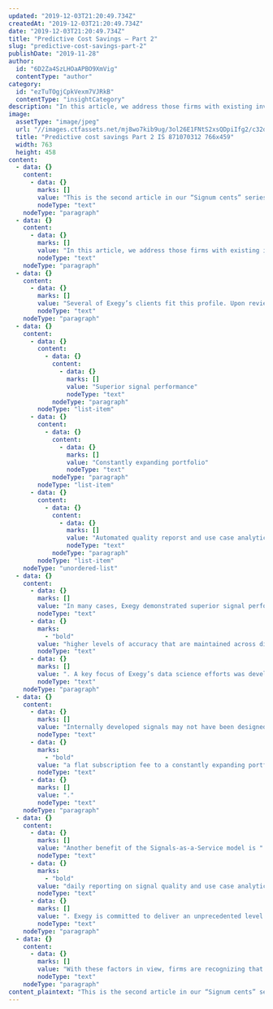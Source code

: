 ```yaml
---
updated: "2019-12-03T21:20:49.734Z"
createdAt: "2019-12-03T21:20:49.734Z"
date: "2019-12-03T21:20:49.734Z"
title: "Predictive Cost Savings – Part 2"
slug: "predictive-cost-savings-part-2"
publishDate: "2019-11-28"
author:
  id: "6D2Za4SzLHOaAPBO9XmVig"
  contentType: "author"
category:
  id: "ezTuTOgjCpkVexm7VJRkB"
  contentType: "insightCategory"
description: "In this article, we address those firms with existing investments in trading signals based on Artificial Intelligence (AI) and Machine Learning (ML) technology."
image:
  assetType: "image/jpeg"
  url: "//images.ctfassets.net/mj8wo7kib9ug/3ol26E1FNtS2xsQDpiIfg2/c32d9d900e7423e55bb602fd1cb9f8a8/Predictive_cost_savings___Part_2_IS_871070312_766x459.jpg"
  title: "Predictive cost savings Part 2 IS 871070312 766x459"
  width: 763
  height: 458
content:
  - data: {}
    content:
      - data: {}
        marks: []
        value: "This is the second article in our “Signum cents” series on the economics of developing and maintaining trading signals (a.k.a. alternative data and real-time analytics). In our first article, we leveraged our own experience in developing predictors of price movements and forecasts of liquidity. We showed that for these foundational signals, buying them (versus building them) can lower development cost by 10x and deliver actionable results over two years sooner."
        nodeType: "text"
    nodeType: "paragraph"
  - data: {}
    content:
      - data: {}
        marks: []
        value: "In this article, we address those firms with existing investments in trading signals based on Artificial Intelligence (AI) and Machine Learning (ML) technology. Specifically, we address the question of why a firm should consider refocusing their internal data science efforts when they are developing and/or maintaining similar signals to those in the Signum portfolio."
        nodeType: "text"
    nodeType: "paragraph"
  - data: {}
    content:
      - data: {}
        marks: []
        value: "Several of Exegy’s clients fit this profile. Upon review, many of these firms recognized the value of Signum relative to their internal capabilities:"
        nodeType: "text"
    nodeType: "paragraph"
  - data: {}
    content:
      - data: {}
        content:
          - data: {}
            content:
              - data: {}
                marks: []
                value: "Superior signal performance"
                nodeType: "text"
            nodeType: "paragraph"
        nodeType: "list-item"
      - data: {}
        content:
          - data: {}
            content:
              - data: {}
                marks: []
                value: "Constantly expanding portfolio"
                nodeType: "text"
            nodeType: "paragraph"
        nodeType: "list-item"
      - data: {}
        content:
          - data: {}
            content:
              - data: {}
                marks: []
                value: "Automated quality reporst and use case analytics"
                nodeType: "text"
            nodeType: "paragraph"
        nodeType: "list-item"
    nodeType: "unordered-list"
  - data: {}
    content:
      - data: {}
        marks: []
        value: "In many cases, Exegy demonstrated superior signal performance – typically "
        nodeType: "text"
      - data: {}
        marks:
          - "bold"
        value: "higher levels of accuracy that are maintained across diverse market conditions"
        nodeType: "text"
      - data: {}
        marks: []
        value: ". A key focus of Exegy’s data science efforts was developing models with strong independence to daily market conditions. While this required numerous iterations, we succeeded in this effort, yielding a number of benefits for users. The signals deliver higher accuracy and a larger number of trading opportunities. They also require infrequent re-training, leading to a stable production environment and lower operational risk."
        nodeType: "text"
    nodeType: "paragraph"
  - data: {}
    content:
      - data: {}
        marks: []
        value: "Internally developed signals may not have been designed with these important operational considerations in view. Replicating Exegy’s iterative efforts to achieve this represents additional cost and risk to these firms. They also recognize Exegy’s ongoing commitment to expanding the signal portfolio with its significant investment in the Signum data science and engineering team. While they may have a similar signal or two today, these firms see great value in "
        nodeType: "text"
      - data: {}
        marks:
          - "bold"
        value: "a flat subscription fee to a constantly expanding portfolio"
        nodeType: "text"
      - data: {}
        marks: []
        value: "."
        nodeType: "text"
    nodeType: "paragraph"
  - data: {}
    content:
      - data: {}
        marks: []
        value: "Another benefit of the Signals-as-a-Service model is "
        nodeType: "text"
      - data: {}
        marks:
          - "bold"
        value: "daily reporting on signal quality and use case analytics"
        nodeType: "text"
      - data: {}
        marks: []
        value: ". Exegy is committed to deliver an unprecedented level of transparency to enable users to integrate signals into their trading strategies with confidence. Use case analytics also represent tips for trading strategy optimizations by tuning prediction thresholds for various sectors of securities or individual stocks."
        nodeType: "text"
    nodeType: "paragraph"
  - data: {}
    content:
      - data: {}
        marks: []
        value: "With these factors in view, firms are recognizing that the primary focus of their internal data science efforts should be identifying novel combinations of Signum’s foundational signals and internal signals derived from proprietary data. This approach focuses their limited time and resources on the real opportunities to differentiate their strategies and services. It allows their data science efforts to yield far more sophisticated and robustly evaluated results than they otherwise could if they attempted to perform all of the data science on their own."
        nodeType: "text"
    nodeType: "paragraph"
content_plaintext: "This is the second article in our “Signum cents” series on the economics of developing and maintaining trading signals (a.k.a. alternative data and real-time analytics). In our first article, we leveraged our own experience in developing predictors of price movements and forecasts of liquidity. We showed that for these foundational signals, buying them (versus building them) can lower development cost by 10x and deliver actionable results over two years sooner. In this article, we address those firms with existing investments in trading signals based on Artificial Intelligence (AI) and Machine Learning (ML) technology. Specifically, we address the question of why a firm should consider refocusing their internal data science efforts when they are developing and/or maintaining similar signals to those in the Signum portfolio. Several of Exegy’s clients fit this profile. Upon review, many of these firms recognized the value of Signum relative to their internal capabilities: Superior signal performance Constantly expanding portfolio Automated quality reporst and use case analytics In many cases, Exegy demonstrated superior signal performance – typically higher levels of accuracy that are maintained across diverse market conditions. A key focus of Exegy’s data science efforts was developing models with strong independence to daily market conditions. While this required numerous iterations, we succeeded in this effort, yielding a number of benefits for users. The signals deliver higher accuracy and a larger number of trading opportunities. They also require infrequent re-training, leading to a stable production environment and lower operational risk. Internally developed signals may not have been designed with these important operational considerations in view. Replicating Exegy’s iterative efforts to achieve this represents additional cost and risk to these firms. They also recognize Exegy’s ongoing commitment to expanding the signal portfolio with its significant investment in the Signum data science and engineering team. While they may have a similar signal or two today, these firms see great value in a flat subscription fee to a constantly expanding portfolio. Another benefit of the Signals-as-a-Service model is daily reporting on signal quality and use case analytics. Exegy is committed to deliver an unprecedented level of transparency to enable users to integrate signals into their trading strategies with confidence. Use case analytics also represent tips for trading strategy optimizations by tuning prediction thresholds for various sectors of securities or individual stocks. With these factors in view, firms are recognizing that the primary focus of their internal data science efforts should be identifying novel combinations of Signum’s foundational signals and internal signals derived from proprietary data. This approach focuses their limited time and resources on the real opportunities to differentiate their strategies and services. It allows their data science efforts to yield far more sophisticated and robustly evaluated results than they otherwise could if they attempted to perform all of the data science on their own."
---
```

